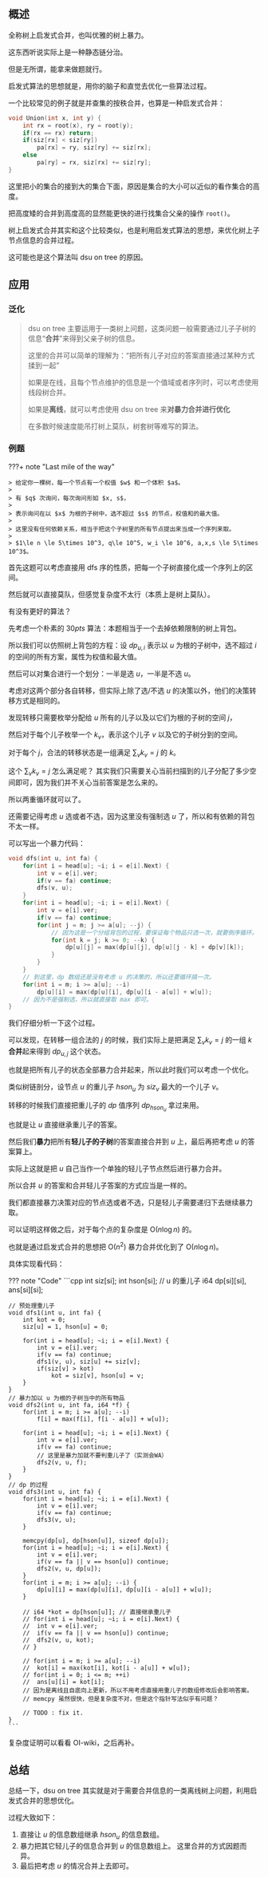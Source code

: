 ## 概述

全称树上启发式合并，也叫优雅的树上暴力。

这东西听说实际上是一种静态链分治。

但是无所谓，能拿来做题就行。

启发式算法的思想就是，用你的脑子和直觉去优化一些算法过程。

一个比较常见的例子就是并查集的按秩合并，也算是一种启发式合并：

```cpp
void Union(int x, int y) {
	int rx = root(x), ry = root(y);
	if(rx == rx) return;
	if(siz[rx] < siz[ry]) 
		pa[rx] = ry, siz[ry] += siz[rx];
	else 
		pa[ry] = rx, siz[rx] += siz[ry];
}
``` 

这里把小的集合的接到大的集合下面，原因是集合的大小可以近似的看作集合的高度。

把高度矮的合并到高度高的显然能更快的进行找集合父亲的操作 `root()`。

树上启发式合并其实和这个比较类似，也是利用启发式算法的思想，来优化树上子节点信息的合并过程。

这可能也是这个算法叫 dsu on tree 的原因。

## 应用

### 泛化

> dsu on tree 主要运用于一类树上问题，这类问题一般需要通过儿子子树的信息“**合并**”来得到父亲子树的信息。
> 
> 这里的合并可以简单的理解为：“把所有儿子对应的答案直接通过某种方式揉到一起”
>
> 如果是在线，且每个节点维护的信息是一个值域或者序列时，可以考虑使用线段树合并。
>
> 如果是**离线**，就可以考虑使用 dsu on tree 来**对暴力合并进行优化**
> 
> 在多数时候速度能吊打树上莫队，树套树等难写的算法。

### 例题

???+ note "Last mile of the way"

	> 给定你一棵树，每一个节点有一个权值 $w$ 和一个体积 $a$。
	> 
	> 有 $q$ 次询问，每次询问形如 $x, s$，
	> 
	> 表示询问在以 $x$ 为根的子树中，选不超过 $s$ 的节点，权值和的最大值。
	> 
	> 这里没有任何依赖关系，相当于把这个子树里的所有节点提出来当成一个序列来取。
	> 
	> $1\le n \le 5\times 10^3, q\le 10^5, w_i \le 10^6, a,x,s \le 5\times 10^3$。 

首先这题可以考虑直接用 dfs 序的性质，把每一个子树直接化成一个序列上的区间。

然后就可以直接莫队，但感觉复杂度不太行（本质上是树上莫队）。

有没有更好的算法？

先考虑一个朴素的 $30pts$ 算法：本题相当于一个去掉依赖限制的树上背包。

所以我们可以仿照树上背包的方程：设 $dp_{u, i}$ 表示以 $u$ 为根的子树中，选不超过 $i$ 的空间的所有方案，属性为权值和最大值。

然后可以对集合进行一个划分：一半是选 $u$，一半是不选 $u$。

考虑对这两个部分各自转移，但实际上除了选/不选 $u$ 的决策以外，他们的决策转移方式是相同的。

发现转移只需要枚举分配给 $u$ 所有的儿子以及以它们为根的子树的空间 $j$，

然后对于每个儿子枚举一个 $k_v$，表示这个儿子 $v$ 以及它的子树分到的空间。

对于每个 $j$，合法的转移状态是一组满足 $\sum_v k_v = j$ 的 $k$。

这个 $\sum_v k_v = j$ 怎么满足呢？ 其实我们只需要关心当前扫描到的儿子分配了多少空间即可，因为我们并不关心当前答案是怎么来的。

所以两重循环就可以了。

还需要记得考虑 $u$ 选或者不选，因为这里没有强制选 $u$ 了，所以和有依赖的背包不太一样。

可以写出一个暴力代码：

```cpp
void dfs(int u, int fa) {
	for(int i = head[u]; ~i; i = e[i].Next) {
		int v = e[i].ver;
		if(v == fa) continue;
		dfs(v, u);
	}
	for(int i = head[u]; ~i; i = e[i].Next) {
		int v = e[i].ver;
		if(v == fa) continue;
		for(int j = m; j >= a[u]; --j) {
			// 因为这是一个分组背包的过程，要保证每个物品只选一次，就要倒序循环。
			for(int k = j; k >= 0; --k) {
				dp[u][j] = max(dp[u][j], dp[u][j - k] + dp[v][k]);
			}
		}
	}
	// 到这里，dp 数组还是没有考虑 u 的决策的，所以还要循环搞一次。
	for(int i = m; i >= a[u]; --i) 
		dp[u][i] = max(dp[u][i], dp[u][i - a[u]] + w[u]);
	// 因为不是强制选，所以就直接取 max 即可。
}
```

我们仔细分析一下这个过程。

可以发现，在转移一组合法的 $j$ 的时候，我们实际上是把满足 $\sum_v k_v = j$ 的一组 $k$ **合并**起来得到 $dp_{u,j}$ 这个状态。

也就是把所有儿子的状态全部暴力合并起来，所以此时我们可以考虑一个优化。

类似树链剖分，设节点 $u$ 的重儿子 $hson_u$ 为 $siz_v$ 最大的一个儿子 $v$。

转移的时候我们直接把重儿子的 $dp$ 值序列 $dp_{hson_u}$ 拿过来用。

也就是让 $u$ 直接继承重儿子的答案。

然后我们**暴力**把所有**轻儿子的子树**的答案直接合并到 $u$ 上，最后再把考虑 $u$ 的答案算上。

实际上这就是把 $u$ 自己当作一个单独的轻儿子节点然后进行暴力合并。

所以合并 $u$ 的答案和合并轻儿子答案的方式应当是一样的。

我们都直接暴力决策对应的节点选或者不选，只是轻儿子需要递归下去继续暴力取。

可以证明这样做之后，对于每个点的复杂度是 $\text{O}(n \log n)$ 的。

也就是通过启发式合并的思想把 $\text{O}(n^2)$ 暴力合并优化到了 $\text{O}(n \log n)$。

具体实现看代码：

??? note "Code"
	```cpp
	int siz[si];
	int hson[si]; // u 的重儿子
	i64 dp[si][si], ans[si][si];
	
	// 预处理重儿子
	void dfs1(int u, int fa) {
		int kot = 0;
		siz[u] = 1, hson[u] = 0;
	
		for(int i = head[u]; ~i; i = e[i].Next) {
			int v = e[i].ver;
			if(v == fa) continue;
			dfs1(v, u), siz[u] += siz[v];
			if(siz[v] > kot) 
				kot = siz[v], hson[u] = v;
		} 
	}
	// 暴力加以 u 为根的子树当中的所有物品
	void dfs2(int u, int fa, i64 *f) {
		for(int i = m; i >= a[u]; --i) 
			f[i] = max(f[i], f[i - a[u]] + w[u]);
	
		for(int i = head[u]; ~i; i = e[i].Next) {
			int v = e[i].ver;
			if(v == fa) continue;
			// 这里是暴力加就不要判重儿子了（实测会WA）
			dfs2(v, u, f);
		}
	}
	// dp 的过程
	void dfs3(int u, int fa) {
		for(int i = head[u]; ~i; i = e[i].Next) {
			int v = e[i].ver;
			if(v == fa) continue;
			dfs3(v, u);
		}
	
		memcpy(dp[u], dp[hson[u]], sizeof dp[u]);
		for(int i = head[u]; ~i; i = e[i].Next) {
			int v = e[i].ver;
			if(v == fa || v == hson[u]) continue;
			dfs2(v, u, dp[u]);
		}
		for(int i = m; i >= a[u]; --i) {
			dp[u][i] = max(dp[u][i], dp[u][i - a[u]] + w[u]);
		}
	
		// i64 *kot = dp[hson[u]]; // 直接继承重儿子
		// for(int i = head[u]; ~i; i = e[i].Next) {
		// 	int v = e[i].ver;
		// 	if(v == fa || v == hson[u]) continue;
		// 	dfs2(v, u, kot);
		// }
	
		// for(int i = m; i >= a[u]; --i) 
		// 	kot[i] = max(kot[i], kot[i - a[u]] + w[u]);
		// for(int i = 0; i <= m; ++i) 
		// 	ans[u][i] = kot[i];
		// 因为是离线且自底向上更新，所以不用考虑直接用重儿子的数组修改后会影响答案。
		// memcpy 虽然很快，但是复杂度不对，但是这个指针写法似乎有问题？ 
	
		// TODO : fix it.
	}
	```

复杂度证明可以看看 OI-wiki，之后再补。

## 总结

总结一下，dsu on tree 其实就是对于需要合并信息的一类离线树上问题，利用启发式合并的思想优化。

过程大致如下：

1. 直接让 $u$ 的信息数组继承 $hson_u$ 的信息数组。
2. 暴力把其它轻儿子的信息合并到 $u$ 的信息数组上。
   这里合并的方式因题而异。
3. 最后把考虑 $u$ 的情况合并上去即可。 